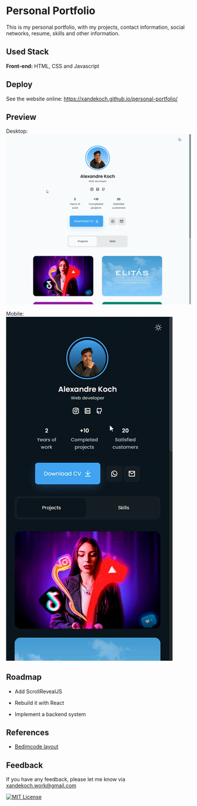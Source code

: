 
# Personal Portfolio

This is my personal portfolio, with my projects, contact information, social networks, resume, skills and other information.



## Used Stack

**Front-end:** HTML, CSS and Javascript


## Deploy

See the website online: https://xandekoch.github.io/personal-portfolio/


## Preview
Desktop:
![App Screenshot](./assets/gif/desktop.gif)

Mobile:
![App Screenshot](./assets/gif/mobile.gif)


## Roadmap

- Add ScrollRevealJS

- Rebuild it with React

- Implement a backend system


## References

 - [Bedimcode layout](https://www.youtube.com/watch?v=mq0xJxOTiYo&list=PLqdqtm9Qt_k7Ck1w8-Gi5rRXuEAcC2PUt&index=6&t=1115s&ab_channel=Bedimcode)


## Feedback

If you have any feedback, please let me know via xandekoch.work@gmail.com


[![MIT License](https://img.shields.io/badge/License-MIT-green.svg)](https://choosealicense.com/licenses/mit/)


